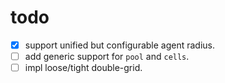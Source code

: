 # todo

- [x] support unified but configurable agent radius.
- [ ] add generic support for `pool` and `cells`.
- [ ] impl loose/tight double-grid.